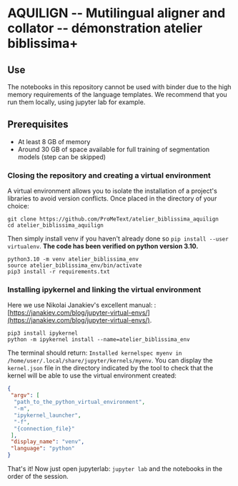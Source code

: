 # AQUILIGN -- Mutilingual aligner and collator -- démonstration atelier biblissima+


## Use
The notebooks in this repository cannot be used with binder due to the high memory requirements of the language templates. 
We recommend that you run them locally, using jupyter lab for example.

## Prerequisites

- At least 8 GB of memory
- Around 30 GB of space available for full training
 of segmentation models (step can be skipped)



### Closing the repository and creating a virtual environment

A virtual environment allows you to isolate the installation of a project's libraries to avoid version conflicts. Once placed in the directory of your choice:

```
git clone https://github.com/ProMeText/atelier_biblissima_aquilign
cd atelier_biblissima_aquilign
```

Then simply install venv if you haven't already done so `pip install --user virtualenv`. **The code has been verified on python version 3.10.**

```
python3.10 -m venv atelier_biblissima_env
source atelier_biblissima_env/bin/activate
pip3 install -r requirements.txt
```

### Installing ipykernel and linking the virtual environment


Here we use Nikolai Janakiev's excellent manual: 
: [https://janakiev.com/blog/jupyter-virtual-envs/](https://janakiev.com/blog/jupyter-virtual-envs/).

```
pip3 install ipykernel 
python -m ipykernel install --name=atelier_biblissima_env
```

The terminal should return: `Installed kernelspec myenv in /home/user/.local/share/jupyter/kernels/myenv`. You can display the `kernel.json` file in the directory indicated by the tool to check that the kernel will be able to use the virtual environment created:

```json
{
 "argv": [
  "path_to_the_python_virtual_environment",
  "-m",
  "ipykernel_launcher",
  "-f",
  "{connection_file}"
 ],
 "display_name": "venv",
 "language": "python"
}
```

That's it! Now just open jupyterlab: `jupyter lab` and the notebooks in the order of the session.

